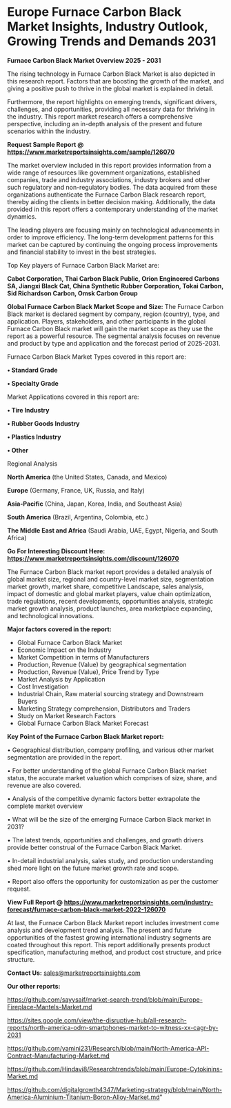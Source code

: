 # Europe Furnace Carbon Black Market Insights, Industry Outlook, Growing Trends and Demands 2031

<Strong> Furnace Carbon Black Market Overview 2025 - 2031</strong>

The rising technology in Furnace Carbon Black Market is also depicted in this research report. Factors that are boosting the growth of the market, and giving a positive push to thrive in the global market is explained in detail.

Furthermore, the report highlights on emerging trends, significant drivers, challenges, and opportunities, providing all necessary data for thriving in the industry. This report market research offers a comprehensive perspective, including an in-depth analysis of the present and future scenarios within the industry.

<strong>Request Sample Report @ <a href=https://www.marketreportsinsights.com/sample/126070>https://www.marketreportsinsights.com/sample/126070</a></strong>

The market overview included in this report provides information from a wide range of resources like government organizations, established companies, trade and industry associations, industry brokers and other such regulatory and non-regulatory bodies. The data acquired from these organizations authenticate the Furnace Carbon Black research report, thereby aiding the clients in better decision making. Additionally, the data provided in this report offers a contemporary understanding of the market dynamics.

The leading players are focusing mainly on technological advancements in order to improve efficiency. The long-term development patterns for this market can be captured by continuing the ongoing process improvements and financial stability to invest in the best strategies.

Top Key players of Furnace Carbon Black Market are:

<strong>Cabot Corporation, Thai Carbon Black Public, Orion Engineered Carbons SA, Jiangxi Black Cat, China Synthetic Rubber Corporation, Tokai Carbon, Sid Richardson Carbon, Omsk Carbon Group</strong>

<strong><b>Global Furnace Carbon Black Market Scope and Size:</b></strong>
The Furnace Carbon Black market is declared segment by company, region (country), type, and application. Players, stakeholders, and other participants in the global Furnace Carbon Black market will gain the market scope as they use the report as a powerful resource. The segmental analysis focuses on revenue and product by type and application and the forecast period of 2025-2031.

Furnace Carbon Black Market Types covered in this report are:

<strong>• Standard Grade

• Specialty Grade</strong>

Market Applications covered in this report are:

<strong>• Tire Industry

• Rubber Goods Industry

• Plastics Industry

• Other</strong> 

Regional Analysis

<strong>North America</strong> (the United States, Canada, and Mexico)

<strong>Europe</strong> (Germany, France, UK, Russia, and Italy)

<strong>Asia-Pacific</strong> (China, Japan, Korea, India, and Southeast Asia)

<strong>South America</strong> (Brazil, Argentina, Colombia, etc.)

<strong>The Middle East and Africa</strong> (Saudi Arabia, UAE, Egypt, Nigeria, and South Africa)

<strong>Go For Interesting Discount Here: <a href=https://www.marketreportsinsights.com/discount/126070>https://www.marketreportsinsights.com/discount/126070</a></strong>

The Furnace Carbon Black market report provides a detailed analysis of global market size, regional and country-level market size, segmentation market growth, market share, competitive Landscape, sales analysis, impact of domestic and global market players, value chain optimization, trade regulations, recent developments, opportunities analysis, strategic market growth analysis, product launches, area marketplace expanding, and technological innovations.

<strong><b>Major factors covered in the report:</b></strong>
<ul>
  <li>Global Furnace Carbon Black Market </li>
  <li>Economic Impact on the Industry</li>
  <li>Market Competition in terms of Manufacturers</li>
  <li>Production, Revenue (Value) by geographical segmentation</li>
  <li>Production, Revenue (Value), Price Trend by Type</li>
  <li>Market Analysis by Application</li>
  <li>Cost Investigation</li>
  <li>Industrial Chain, Raw material sourcing strategy and Downstream Buyers</li>
  <li>Marketing Strategy comprehension, Distributors and Traders</li>
  <li>Study on Market Research Factors</li>
  <li>Global Furnace Carbon Black Market Forecast</li>
</ul>

<strong><b>Key Point of the Furnace Carbon Black Market report:</b></strong>

• Geographical distribution, company profiling, and various other market segmentation are provided in the report.

• For better understanding of the global Furnace Carbon Black market status, the accurate market valuation which comprises of size, share, and revenue are also covered.

• Analysis of the competitive dynamic factors better extrapolate the complete market overview

• What will be the size of the emerging Furnace Carbon Black market in 2031?

• The latest trends, opportunities and challenges, and growth drivers provide better construal of the Furnace Carbon Black Market.

• In-detail industrial analysis, sales study, and production understanding shed more light on the future market growth rate and scope.

• Report also offers the opportunity for customization as per the customer request.

<strong><b>View Full Report @ <a href=https://www.marketreportsinsights.com/industry-forecast/furnace-carbon-black-market-2022-126070>https://www.marketreportsinsights.com/industry-forecast/furnace-carbon-black-market-2022-126070</a></b></strong>


At last, the Furnace Carbon Black Market report includes investment come analysis and development trend analysis. The present and future opportunities of the fastest growing international industry segments are coated throughout this report. This report additionally presents product specification, manufacturing method, and product cost structure, and price structure.

<strong>Contact Us:</strong>
sales@marketreportsinsights.com

<strong>Our other reports:</strong>

<a href=https://github.com/sayysaif/market-search-trend/blob/main/Europe-Fireplace-Mantels-Market.md>https://github.com/sayysaif/market-search-trend/blob/main/Europe-Fireplace-Mantels-Market.md</a>

<a href=https://sites.google.com/view/the-disruptive-hub/all-research-reports/north-america-odm-smartphones-market-to-witness-xx-cagr-by-2031>https://sites.google.com/view/the-disruptive-hub/all-research-reports/north-america-odm-smartphones-market-to-witness-xx-cagr-by-2031</a>

<a href=https://github.com/yamini231/Research/blob/main/North-America-API-Contract-Manufacturing-Market.md>https://github.com/yamini231/Research/blob/main/North-America-API-Contract-Manufacturing-Market.md</a>

<a href=https://github.com/Hindavi8/Researchtrends/blob/main/Europe-Cytokinins-Market.md>https://github.com/Hindavi8/Researchtrends/blob/main/Europe-Cytokinins-Market.md</a>

<a href=https://github.com/digitalgrowth4347/Marketing-strategy/blob/main/North-America-Aluminium-Titanium-Boron-Alloy-Market.md>https://github.com/digitalgrowth4347/Marketing-strategy/blob/main/North-America-Aluminium-Titanium-Boron-Alloy-Market.md</a>"
